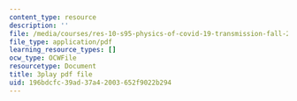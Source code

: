 ```yaml
---
content_type: resource
description: ''
file: /media/courses/res-10-s95-physics-of-covid-19-transmission-fall-2020/196bdcfc39ad37a42003652f9022b294_o75BCkQL5Co.pdf
file_type: application/pdf
learning_resource_types: []
ocw_type: OCWFile
resourcetype: Document
title: 3play pdf file
uid: 196bdcfc-39ad-37a4-2003-652f9022b294
---
```

